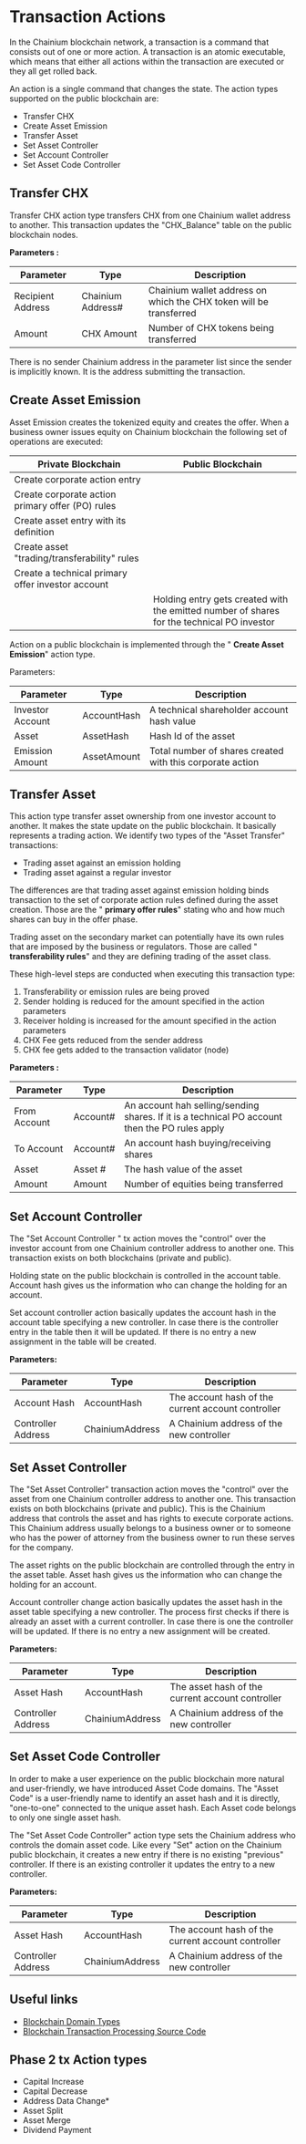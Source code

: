 # Transaction Actions

In the Chainium blockchain network, a transaction is a command that consists out of one or more action. A transaction is an atomic executable, which means that either all actions within the transaction are executed or they all get rolled back.

An action is a single command that changes the state. The action types supported on the public blockchain are:

- Transfer CHX
- Create Asset Emission
- Transfer Asset
- Set Asset Controller
- Set Account Controller
- Set Asset Code Controller

## Transfer CHX

Transfer CHX action type transfers CHX from one Chainium wallet address to another. This transaction updates the &quot;CHX\_Balance&quot; table on the public blockchain nodes.

**Parameters :**

| Parameter | Type | Description |
| --- | --- | --- |
| Recipient Address | Chainium Address# | Chainium wallet address on which the CHX token will be transferred |
| Amount | CHX Amount | Number of CHX tokens being transferred |

There is no sender Chainium address in the parameter list since the sender is implicitly known. It is the address submitting the transaction.

## Create Asset Emission

Asset Emission creates the tokenized equity and creates the offer. When a business owner issues equity on Chainium blockchain the following set of operations are executed:

| Private Blockchain | Public Blockchain |
| --- | --- |
| Create corporate action entry |   |
| Create corporate action primary offer (PO) rules |   |
| Create asset entry with its definition |   |
| Create asset &quot;trading/transferability&quot; rules |   |
| Create a technical primary offer investor account |   |
|   | Holding entry gets created with the emitted number of shares for the technical PO investor |

Action on a public blockchain is implemented through the &quot; **Create Asset Emission**&quot; action type.

Parameters:

| Parameter | Type | Description |
| --- | --- | --- |
| Investor Account | AccountHash | A technical shareholder account hash value |
| Asset | AssetHash | Hash Id of the asset |
| Emission Amount | AssetAmount | Total number of shares created with this corporate action |

## Transfer Asset

This action type transfer asset ownership from one investor account to another. It makes the state update on the public blockchain. It basically represents a trading action. We identify two types of the &quot;Asset Transfer&quot; transactions:

- Trading asset against an emission holding
- Trading asset against a regular investor

The differences are that trading asset against emission holding binds transaction to the set of corporate action rules defined during the asset creation. Those are the &quot; **primary offer rules**&quot; stating who and how much shares can buy in the offer phase.

Trading asset on the secondary market can potentially have its own rules that are imposed by the business or regulators. Those are called &quot; **transferability rules**&quot; and they are defining trading of the asset class.

These high-level steps are conducted when executing this transaction type:

1. Transferability or emission rules are being proved
2. Sender holding is reduced for the amount specified in the action parameters
3. Receiver holding is increased for the amount specified in the action parameters
4. CHX Fee gets reduced from the sender address
5. CHX fee gets added to the transaction validator (node)

**Parameters :**

| Parameter | Type | Description |
| --- | --- | --- |
| From Account | Account# | An account hah selling/sending shares. If it is a technical PO account then the PO rules apply |
| To Account | Account# | An account hash buying/receiving shares |
| Asset | Asset # | The hash value of the asset |
| Amount | Amount | Number of equities being transferred |

## Set Account Controller

The &quot;Set Account Controller &quot; tx action moves the &quot;control&quot; over the investor account from one Chainium controller address to another one. This transaction exists on both blockchains (private and public).

Holding state on the public blockchain is controlled in the account table. Account hash gives us the information who can change the holding for an account.

Set account controller action basically updates the account hash in the account table specifying a new controller. In case there is the controller entry in the table then it will be updated. If there is no entry a new assignment in the table will be created.

**Parameters:**

| Parameter | Type | Description |
| --- | --- | --- |
| Account Hash | AccountHash | The account hash of the current account controller |
| Controller Address | ChainiumAddress | A Chainium address of the new controller |

## Set Asset Controller

The &quot;Set Asset Controller&quot; transaction action moves the &quot;control&quot; over the asset from one Chainium controller address to another one. This transaction exists on both blockchains (private and public). This is the Chainium address that controls the asset and has rights to execute corporate actions. This Chainium address usually belongs to a business owner or to someone who has the power of attorney from the business owner to run these serves for the company.

The asset rights on the public blockchain are controlled through the entry in the asset table. Asset hash gives us the information who can change the holding for an account.

Account controller change action basically updates the asset hash in the asset table specifying a new controller. The process first checks if there is already an asset with a current controller. In case there is one the controller will be updated. If there is no entry a new assignment will be created.

**Parameters:**

| Parameter | Type | Description |
| --- | --- | --- |
| Asset Hash | AccountHash | The asset hash of the current account controller |
| Controller Address | ChainiumAddress | A Chainium address of the new controller |

## Set Asset Code Controller

In order to make a user experience on the public blockchain more natural and user-friendly, we have introduced Asset Code domains. The &quot;Asset Code&quot; is a user-friendly name to identify an asset hash and it is directly, &quot;one-to-one&quot; connected to the unique asset hash. Each Asset code belongs to only one single asset hash.

The &quot;Set Asset Code Controller&quot; action type sets the Chainium address who controls the domain asset code. Like every &quot;Set&quot; action on the Chainium public blockchain, it creates a new entry if there is no existing &quot;previous&quot; controller. If there is an existing controller it updates the entry to a new controller.

**Parameters:**

| Parameter | Type | Description |
| --- | --- | --- |
| Asset Hash | AccountHash | The account hash of the current account controller |
| Controller Address | ChainiumAddress | A Chainium address of the new controller |

## Useful links

- [Blockchain Domain Types](file:///tmp/d20180616-4-fnhcc/%E2%80%A2%09https:/github.com/Chainium/Chainium/blob/master/Source/Chainium.Blockchain.Public.Core/DomainTypes.fs)
- [Blockchain Transaction Processing Source Code](file:///tmp/d20180616-4-fnhcc/%E2%80%A2%09https:/github.com/Chainium/Chainium/blob/master/Source/Chainium.Blockchain.Public.Core/Processing.fs)

## Phase 2  tx Action types

- Capital Increase
- Capital Decrease
- Address Data Change\*
- Asset Split
- Asset Merge
- Dividend Payment